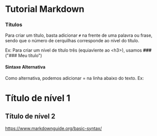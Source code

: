 # Tutorial Markdown

### Títulos
Para criar um título, basta adicionar ```#``` na frente de uma palavra ou frase, sendo que o número de cerquilhas corresponde ao nível do título. 

Ex: Para criar um nível de título três (equiavlente ao  &lt;h3>), usamos **###** ("### Meu título")

#### Sintaxe Alternativa
Como alternativa, podemos adicionar = na linha abaixo do texto. Ex: 

Título de nível 1
=============== 

Título de nível 2
---------------



https://www.markdownguide.org/basic-syntax/
